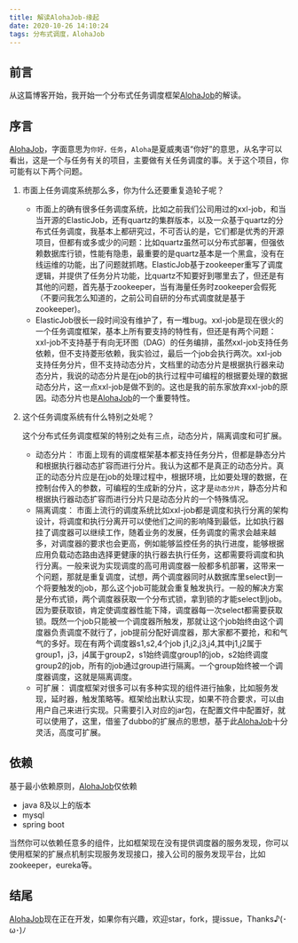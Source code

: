 ```yaml
---
title: 解读AlohaJob-缘起
date: 2020-10-26 14:10:24
tags: 分布式调度，AlohaJob
---
```

## 前言
从这篇博客开始，我开始一个分布式任务调度框架[AlohaJob](https://github.com/StevenKin/AlohaJob)的解读。
## 序言
[AlohaJob](https://github.com/StevenKin/AlohaJob)，字面意思为`你好，任务`，`Aloha`是夏威夷语“你好”的意思，从名字可以看出，这是一个与任务有关的项目，主要做有关任务调度的事。关于这个项目，你可能有以下两个问题。

1. 市面上任务调度系统那么多，你为什么还要重复造轮子呢？
   * 市面上的确有很多任务调度系统，比如之前我们公司用过的xxl-job，和当当开源的ElasticJob，还有quartz的集群版本，以及一众基于quartz的分布式任务调度，我基本上都研究过，不可否认的是，它们都是优秀的开源项目，但都有或多或少的问题：比如quartz虽然可以分布式部署，但强依赖数据库行锁，性能有隐患，最重要的是quartz基本是一个黑盒，没有在线运维的功能，出了问题就抓瞎。ElasticJob基于zookeeper重写了调度逻辑，并提供了任务分片功能，比quartz不知要好到哪里去了，但还是有其他的问题，首先基于zookeeper，当有海量任务时zookeeper会假死（不要问我怎么知道的，之前公司自研的分布式调度就是基于zookeeper)。
   *  ElasticJob很长一段时间没有维护了，有一堆bug。xxl-job是现在很火的一个任务调度框架，基本上所有要支持的特性有，但还是有两个问题：xxl-job不支持基于有向无环图（DAG）的任务编排，虽然xxl-job支持任务依赖，但不支持菱形依赖，我实验过，最后一个job会执行两次。xxl-job支持任务分片，但不支持动态分片，文档里的动态分片是根据执行器来动态分片，我说的动态分片是在job的执行过程中可编程的根据要处理的数据动态分片，这一点xxl-job是做不到的。这也是我的前东家放弃xxl-job的原因。动态分片也是[AlohaJob](https://github.com/StevenKin/AlohaJob)的一个重要特性。

2. 这个任务调度系统有什么特别之处呢？

   这个分布式任务调度框架的特别之处有三点，动态分片，隔离调度和可扩展。
   * 动态分片：
     市面上现有的调度框架基本都支持任务分片，但都是静态分片和根据执行器动态扩容而进行分片。我认为这都不是真正的动态分片。真正的动态分片应是在job的处理过程中，根据环境，比如要处理的数据，在控制台传入的参数，可编程的生成新的分片，这才是`动态分片`，静态分片和根据执行器动态扩容而进行分片只是动态分片的一个特殊情况。
   * 隔离调度：
     市面上流行的调度系统比如xxl-job都是调度和执行分离的架构设计，将调度和执行分离开可以使他们之间的影响降到最低，比如执行器挂了调度器可以继续工作，随着业务的发展，任务调度的需求会越来越多，对调度器的要求也会更高，例如能够监控任务的执行进度，能够根据应用负载动态路由选择更健康的执行器去执行任务，这都需要将调度和执行分离。一般来说为实现调度的高可用调度器一般都多机部署，这带来一个问题，那就是重复调度，试想，两个调度器同时从数据库里select到一个将要触发的job，那么这个job可能就会重复触发执行。一般的解决方案是分布式锁，两个调度器获取一个分布式锁，拿到锁的才能select到job。因为要获取锁，肯定使调度器性能下降，调度器每一次select都需要获取锁。既然一个job只能被一个调度器所触发，那就让这个job始终由这个调度器负责调度不就行了，job提前分配好调度器，那大家都不要抢，和和气气的多好。现在有两个调度器s1,s2,4个job j1,j2,j3,j4,其中j1,j2属于group1，j3，j4属于group2，s1始终调度group1的job，s2始终调度group2的job，所有的job通过group进行隔离。一个group始终被一个调度器调度，这就是隔离调度。
   * 可扩展：
     调度框架对很多可以有多种实现的组件进行抽象，比如服务发现，延时器，触发策略等。框架给出默认实现，如果不符合要求，可以由用户自己来进行实现。只需要引入对应的jar包，在配置文件中配置好，就可以使用了，这里，借鉴了dubbo的扩展点的思想，基于此[AlohaJob](https://github.com/StevenKin/AlohaJob)十分灵活，高度可扩展。

## 依赖
基于最小依赖原则，[AlohaJob](https://github.com/StevenKin/AlohaJob)仅依赖
* java 8及以上的版本
* mysql
* spring boot

当然你可以依赖任意多的组件，比如框架现在没有提供调度器的服务发现，你可以使用框架的扩展点机制实现服务发现接口，接入公司的服务发现平台，比如zookeeper，eureka等。

## 结尾
[AlohaJob](https://github.com/StevenKin/AlohaJob)现在正在开发，如果你有兴趣，欢迎star，fork，提issue，Thanks♪(･ω･)ﾉ